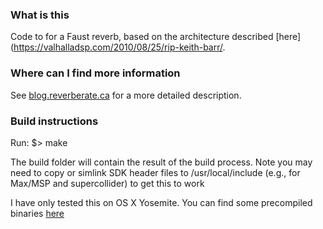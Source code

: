 ### What is this

Code to for a Faust reverb, based on the architecture described [here](https://valhalladsp.com/2010/08/25/rip-keith-barr/.

### Where can I find more information

See [blog.reverberate.ca](blog.reverberate.ca) for a more detailed description.

### Build instructions

Run:
$> make

The build folder will contain the result of the build process. Note you may need to copy or simlink SDK header files to /usr/local/include (e.g., for Max/MSP and supercollider) to get this to work

I have only tested this on OS X Yosemite. You can find some precompiled binaries [here](https://github.com/coreyker/KBVerb/releases/latest)

